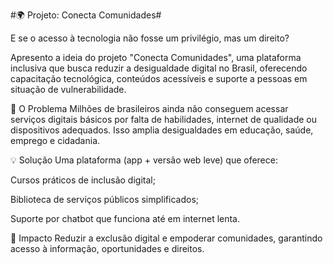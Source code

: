 #🌍 Projeto: Conecta Comunidades#

E se o acesso à tecnologia não fosse um privilégio, mas um direito?

Apresento a ideia do projeto "Conecta Comunidades", uma plataforma inclusiva que busca reduzir a desigualdade digital no Brasil, oferecendo capacitação tecnológica, conteúdos acessíveis e suporte a pessoas em situação de vulnerabilidade.

🚨 O Problema
Milhões de brasileiros ainda não conseguem acessar serviços digitais básicos por falta de habilidades, internet de qualidade ou dispositivos adequados. Isso amplia desigualdades em educação, saúde, emprego e cidadania.

💡 Solução
Uma plataforma (app + versão web leve) que oferece:

Cursos práticos de inclusão digital;

Biblioteca de serviços públicos simplificados;

Suporte por chatbot que funciona até em internet lenta.

🎯 Impacto
Reduzir a exclusão digital e empoderar comunidades, garantindo acesso à informação, oportunidades e direitos.
